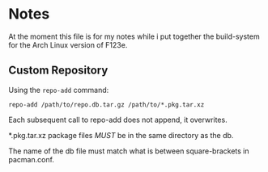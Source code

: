 
# Notes

At the moment this file is for my notes while i put together the build-system for the Arch Linux 
version of F123e.

## Custom Repository

Using the `repo-add` command:

	repo-add /path/to/repo.db.tar.gz /path/to/*.pkg.tar.xz

Each subsequent call to repo-add does not append, it overwrites.

*.pkg.tar.xz package files *MUST* be in the same directory as the db.

The name of the db file must match what is between square-brackets in pacman.conf.



